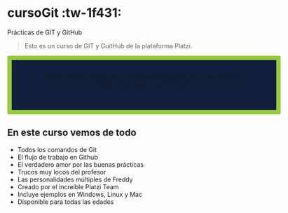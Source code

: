 # cursoGit :tw-1f431:
Prácticas de GIT y GitHub

> Esto es un curso de GIT y GuitHub de la plataforma Platzi.

<div style="width:100%;padding:30px 50px 50px 50px;text-align:center; background:#111f3d;border:10px solid #97ca3e;border-radius:3px">
    [![Platzi](https://static.platzi.com/media/logotipo-platzi.png "Platzi")](https://static.platzi.com/ "Platzi")
</div>

## En este curso vemos de todo
- Todos los comandos de Git
- El flujo de trabajo en Github
- El verdadero amor por las buenas prácticas
- Trucos muy locos del profesor
- Las personalidades múltiples de Freddy
- Creado por el increíble Platzi Team
- Incluye ejemplos en Windows, Linux y Mac
- Disponible para todas las edades

